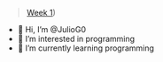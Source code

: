 > [Week 1](https://github.com/JulioG0/My-readme/tree/main/Week%201))

- 👋 Hi, I’m @JulioG0
- 👀 I’m interested in programming
- 🌱 I’m currently learning programming

<!---
JulioG0/JulioG0 is a ✨ special ✨ repository because its `README.md` (this file) appears on your GitHub profile.
You can click the Preview link to take a look at your changes.
--->
